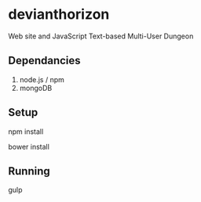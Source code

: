 # devianthorizon

Web site and JavaScript Text-based Multi-User Dungeon

## Dependancies

1. node.js / npm
2. mongoDB

## Setup

npm install

bower install

## Running

gulp
